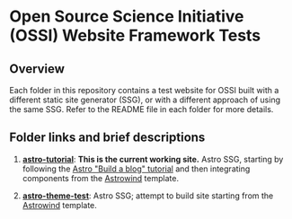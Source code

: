 # Open Source Science Initiative (OSSI) Website Framework Tests

## Overview

Each folder in this repository contains a test website for OSSI built with a different static site generator (SSG), or with a different approach of using the same SSG. Refer to the README file in each folder for more details.

## Folder links and brief descriptions

1. [**astro-tutorial**](astro-tutorial): **This is the current working site.** Astro SSG, starting by following the [Astro "Build a blog" tutorial](https://docs.astro.build/en/tutorial/0-introduction/) and then integrating components from the [Astrowind](https://github.com/onwidget/astrowind/tree/main) template.

1. [**astro-theme-test**](astro-theme-test): Astro SSG; attempt to build site starting from the [Astrowind](https://github.com/onwidget/astrowind/tree/main) template.

